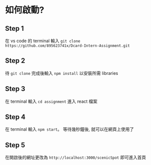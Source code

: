 # 如何啟動?

## Step 1

在 vs code 的 terminal 輸入 `git clone https://github.com/895623741x/Dcard-Intern-Assignment.git`

## Step 2

待 `git clone` 完成後輸入 `npm install` 以安裝所需 libraries

## Step 3

在 terminal 輸入 `cd assignment` 進入 react 檔案

## Step 4

在 terminal 輸入 `npm start`。 等待幾秒鐘後, 就可以在網頁上使用了

## Step 5

在開啟後的網址更改為 `http://localhost:3000/scenicSpot` 即可進入首頁
